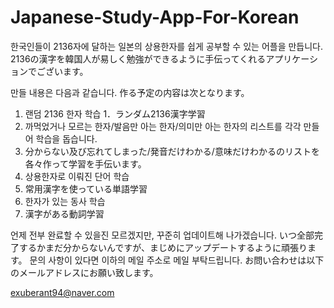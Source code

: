 # Japanese-Study-App-For-Korean

한국인들이 2136자에 달하는 일본의 상용한자를 쉽게 공부할 수 있는 어플을 만듭니다.
2136の漢字を韓国人が易しく勉強ができるように手伝ってくれるアプリケーションでございます。

만들 내용은 다음과 같습니다.
作る予定の内容は次となります。

1. 랜덤 2136 한자 학습
1．ランダム2136漢字学習
2. 까먹었거나 모르는 한자/발음만 아는 한자/의미만 아는 한자의 리스트를 각각 만들어 학습을 돕습니다.
2. 分からない及び忘れてしまった/発音だけわかる/意味だけわかるのリストを各々作って学習を手伝います。
3. 상용한자로 이뤄진 단어 학습
3. 常用漢字を使っている単語学習
4. 한자가 있는 동사 학습
4. 漢字がある動詞学習

언제 전부 완료할 수 있을진 모르겠지만, 꾸준히 업데이트해 나가겠습니다.
いつ全部完了するかまだ分からないんですが、まじめにアップデートするように頑張ります。
문의 사항이 있다면 이하의 메일 주소로 메일 부탁드립니다.
お問い合わせは以下のメールアドレスにお願い致します。

exuberant94@naver.com
